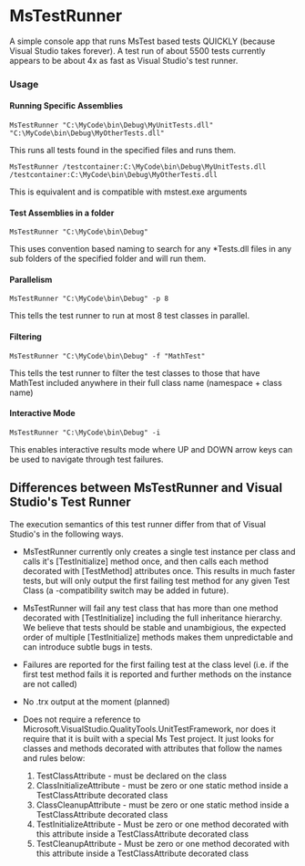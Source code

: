 # MsTestRunner

A simple console app that runs MsTest based tests QUICKLY (because Visual Studio takes forever).
A test run of about 5500 tests currently appears to be about 4x as fast as Visual Studio's test runner.

### Usage

#### Running Specific Assemblies
    MsTestRunner "C:\MyCode\bin\Debug\MyUnitTests.dll" "C:\MyCode\bin\Debug\MyOtherTests.dll"
This runs all tests found in the specified files and runs them.

    MsTestRunner /testcontainer:C:\MyCode\bin\Debug\MyUnitTests.dll /testcontainer:C:\MyCode\bin\Debug\MyOtherTests.dll
This is equivalent and is compatible with mstest.exe arguments

#### Test Assemblies in a folder
    MsTestRunner "C:\MyCode\bin\Debug"
This uses convention based naming to search for any *Tests.dll files in any sub folders of the specified folder and will run them.

#### Parallelism
    MsTestRunner "C:\MyCode\bin\Debug" -p 8
This tells the test runner to run at most 8 test classes in parallel.

#### Filtering
    MsTestRunner "C:\MyCode\bin\Debug" -f "MathTest"
This tells the test runner to filter the test classes to those that have MathTest included anywhere in their full class name (namespace + class name)

#### Interactive Mode

    MsTestRunner "C:\MyCode\bin\Debug" -i
This enables interactive results mode where UP and DOWN arrow keys can be used to navigate through test failures.

## Differences between MsTestRunner and Visual Studio's Test Runner
The execution semantics of this test runner differ from that of Visual Studio's in the following ways.

* MsTestRunner currently only creates a single test instance per class and calls it's [TestInitialize] method once, and then calls each method decorated with [TestMethod] attributes once. This results in much faster tests, but will only output the first failing test method for any given Test Class (a -compatibility switch may be added in future).
* MsTestRunner will fail any test class that has more than one method decorated with [TestInitialize] including the full inheritance hierarchy. We believe that tests should be stable and unambigious, the expected order of multiple [TestInitialize] methods makes them unpredictable and can introduce subtle bugs in tests.
* Failures are reported for the first failing test at the class level (i.e. if the first test method fails it is reported and further methods on the instance are not called)
* No .trx output at the moment (planned)
* Does not require a reference to Microsoft.VisualStudio.QualityTools.UnitTestFramework, nor does it require that it is built with a special Ms Test project. It just looks for classes and methods decorated with attributes that follow the names and rules below:

  1. TestClassAttribute - must be declared on the class
  2. ClassInitializeAttribute - must be zero or one static method inside a TestClassAttribute decorated class
  3. ClassCleanupAttribute - must be zero or one static method inside a TestClassAttribute decorated class
  4. TestInitializeAttribute - Must be zero or one method decorated with this attribute inside a TestClassAttribute decorated class
  5. TestCleanupAttribute - Must be zero or one method decorated with this attribute inside a TestClassAttribute decorated class
